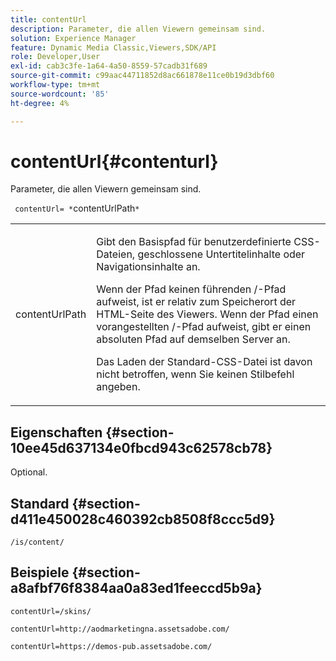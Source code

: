 ```yaml
---
title: contentUrl
description: Parameter, die allen Viewern gemeinsam sind.
solution: Experience Manager
feature: Dynamic Media Classic,Viewers,SDK/API
role: Developer,User
exl-id: cab3c3fe-1a64-4a50-8559-57cadb31f689
source-git-commit: c99aac44711852d8ac661878e11ce0b19d3dbf60
workflow-type: tm+mt
source-wordcount: '85'
ht-degree: 4%

---
```


# contentUrl{#contenturl}

Parameter, die allen Viewern gemeinsam sind.

` contentUrl= *`contentUrlPath`*`

<table id="table_9B98C97485DD4DEB8A6ECBCE8DF6B886"> 
 <tbody> 
  <tr> 
   <td colname="col1"> <p> <span class="codeph"> <span class="varname"> contentUrlPath</span> </span> </p> </td> 
   <td colname="col2"> <p>Gibt den Basispfad für benutzerdefinierte CSS-Dateien, geschlossene Untertitelinhalte oder Navigationsinhalte an. </p> <p>Wenn der Pfad keinen führenden <span class="filepath"> /</span>-Pfad aufweist, ist er relativ zum Speicherort der HTML-Seite des Viewers. Wenn der Pfad einen vorangestellten <span class="filepath"> /</span>-Pfad aufweist, gibt er einen absoluten Pfad auf demselben Server an. </p> <p> Das Laden der Standard-CSS-Datei ist davon nicht betroffen, wenn Sie keinen Stilbefehl angeben. </p> </td> 
  </tr> 
 </tbody> 
</table>

## Eigenschaften {#section-10ee45d637134e0fbcd943c62578cb78}

Optional.

## Standard {#section-d411e450028c460392cb8508f8ccc5d9}

`/is/content/`

## Beispiele {#section-a8afbf76f8384aa0a83ed1feeccd5b9a}

```
contentUrl=/skins/
```

```
contentUrl=http://aodmarketingna.assetsadobe.com/
```

```
contentUrl=https://demos-pub.assetsadobe.com/
```
